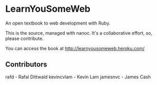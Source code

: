 LearnYouSomeWeb
===============

An open textbook to web development with Ruby.

This is the source, managed with nanoc. It's a collaborative effort, so, please contribute.

You can access the book at http://learnyousomeweb.heroku.com/

Contributors
------------
  rafd - Rafal Dittwald 
  kevincvlam - Kevin Lam 
  jamesnvc - James Cash
  
  
